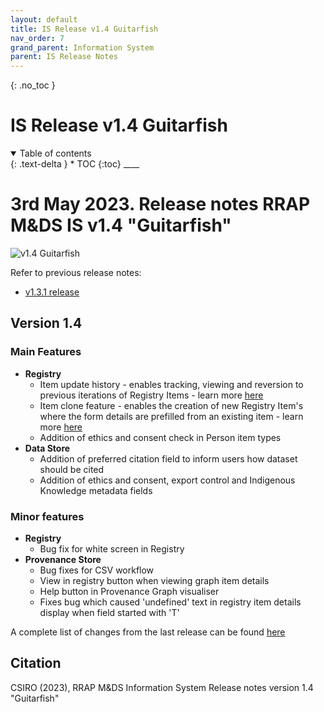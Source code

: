 ```yaml
---
layout: default
title: IS Release v1.4 Guitarfish
nav_order: 7
grand_parent: Information System
parent: IS Release Notes
---
```


{: .no_toc }

# IS Release v1.4 Guitarfish

<details  open markdown="block">
  <summary>
    Table of contents
  </summary>
{: .text-delta }
* TOC
{:toc}
____
</details>

# 3rd May 2023. Release notes RRAP M&DS IS v1.4 "Guitarfish"

![v1.4 Guitarfish](https://seasave.org/wp-content/uploads/2022/11/guitarshark_jtresfon.jpeg)

Refer to previous release notes:

-   [v1.3.1 release](https://gbrrestoration.github.io/rrap-mds-knowledge-hub/information-system/release-notes/v1-3-1.html)

## Version 1.4

### Main Features

-   **Registry**
    -   Item update history - enables tracking, viewing and reversion to previous iterations of Registry Items - learn more [here](../provenance/registry/item_history)
    -   Item clone feature - enables the creation of new Registry Item's where the form details are prefilled from an existing item - learn more [here](../provenance/registry/clone)
    -   Addition of ethics and consent check in Person item types
-   **Data Store**
    -   Addition of preferred citation field to inform users how dataset should be cited
    -   Addition of ethics and consent, export control and Indigenous Knowledge metadata fields

### Minor features

-   **Registry**
    -   Bug fix for white screen in Registry
-   **Provenance Store**
    -   Bug fixes for CSV workflow
    -   View in registry button when viewing graph item details
    -   Help button in Provenance Graph visualiser
    -   Fixes bug which caused 'undefined' text in registry item details display when field started with 'T'

A complete list of changes from the last release can be found [here](https://github.com/gbrrestoration/rrap-is-proto/compare/v1.3.1...v1.4.0)

## Citation

CSIRO (2023), RRAP M&DS Information System Release notes version 1.4 "Guitarfish"
